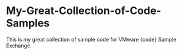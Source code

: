 # My-Great-Collection-of-Code-Samples
This is my great collection of sample code for VMware {code} Sample Exchange.
